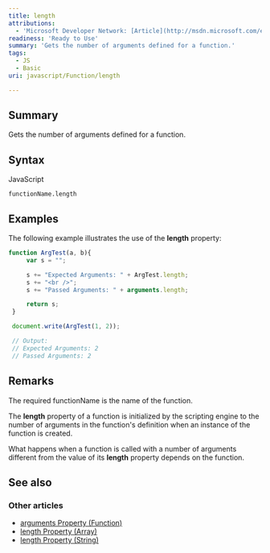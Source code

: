 ```yaml
---
title: length
attributions:
  - 'Microsoft Developer Network: [Article](http://msdn.microsoft.com/en-us/library/ie/4cz6db7d(v=vs.94).aspx)'
readiness: 'Ready to Use'
summary: 'Gets the number of arguments defined for a function.'
tags:
  - JS
  - Basic
uri: javascript/Function/length

---
```

## <span>Summary</span>

Gets the number of arguments defined for a function.

## <span>Syntax</span>

<span class="language">JavaScript</span>

    functionName.length

## <span>Examples</span>

The following example illustrates the use of the **length** property:

``` js
function ArgTest(a, b){
     var s = "";

     s += "Expected Arguments: " + ArgTest.length;
     s += "<br />";
     s += "Passed Arguments: " + arguments.length;

     return s;
 }

 document.write(ArgTest(1, 2));

 // Output:
 // Expected Arguments: 2
 // Passed Arguments: 2
```

## <span>Remarks</span>

The required functionName is the name of the function.

The **length** property of a function is initialized by the scripting engine to the number of arguments in the function's definition when an instance of the function is created.

What happens when a function is called with a number of arguments different from the value of its **length** property depends on the function.

## <span>See also</span>

### <span>Other articles</span>

-   [arguments Property (Function)](/javascript/Function/arguments)
-   [length Property (Array)](/javascript/Array/length)
-   [length Property (String)](/javascript/String/length)

